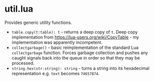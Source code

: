 # util.lua

Provides generic utility functions.

  - `table.copy(t:table): t` - returns a deep copy of `t`.  Deep copy implementation from https://lua-users.org/wiki/CopyTable - my implementation was apparently incompetent.
  - `collectgarbage()` - basic reimplementation of the standard Lua `collectgarbage` function.  Forces garbage collection and pushes any caught signals back into the queue in order so that they may be processed.
  - `string.hex(str:string): string` - turns a string into its hexadecimal representation e.g. `text` becomes `74657874`.
